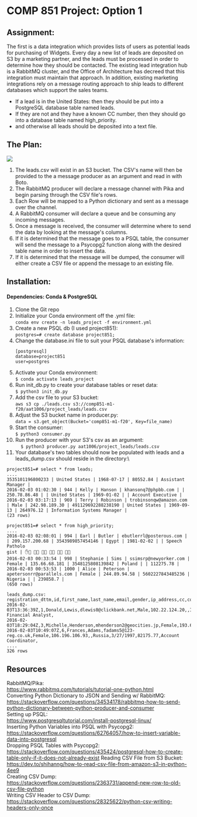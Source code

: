 # COMP 851 Project: Option 1
## Assignment:
The first is a data integration which provides lists of users as potential leads for purchasing of Widgets. Every day a new list of leads are deposited on S3 by a marketing partner, and the leads must be processed in order to determine how they should be contacted. The existing lead integration hub is a RabbitMQ cluster, and the Office of Architecture has decreed that this integration must maintain that approach. In addition, existing marketing integrations rely on a message routing approach to ship leads to different databases which support the sales teams. 
* If a lead is in the United States: then they should be put into a PostgreSQL database table named leads. 
* If they are not and they have a known CC number, then they should go into a database table named high_priority.
* and otherwise all leads should be deposited into a text file. 

## The Plan:
![](https://i.imgur.com/gsql6QH.png)
1. The leads.csv will exist in an S3 bucket. The CSV's name will then be provided to the a message producer as an argument and read in with Boto.
2. The RabbitMQ producer will declare a message channel with Pika and begin parsing through the CSV file's rows.
3. Each Row will be mapped to a Python dictionary and sent as a message over the channel.
4. A RabbitMQ consumer will declare a queue and be consuming any incoming messages.
5. Once a message is received, the consumer will determine where to send the data by looking at the message's columns.
6. If it is determined that the message goes to a PSQL table, the consumer will send the message to a 
Psycopg2 function along with the desired table name in order to insert the data.
7. If it is determined that the message will be dumped, the consumer will either create a CSV file or append the message to an existing file.

## Installation:
#### Dependencies: Conda & PostgreSQL
1. Clone the Git repo
2. Initialize your Conda environment off the .yml file:\
```conda env create -n leads_project -f environment.yml```
3. Create a new PSQL db (I used project851):\
```postgres=# create database project851;```
4. Change the database.ini file to suit your PSQL database's information:
	``` 
	[postgresql]
	database=project851
	user=postgres
	```
5. Activate your Conda environment:\
  ``` $ conda activate leads_project ```
6. Run init_db.py to create your database tables or reset data:\
  ```$ python3 init_db.py```
7. Add the csv file to your S3 bucket:\
  ```aws s3 cp ./leads.csv s3://comp851-m1-f20/aat1006/project_leads/leads.csv ```
8. Adjust the S3 bucket name in producer.py:\
  ```data = s3.get_object(Bucket='comp851-m1-f20', Key=file_name)```
9. Start the consumer:\
  ``` $ python3 consumer.py ```
10. Run the producer with your S3's csv as an argument:\
  ```  $ python3 producer.py aat1006/project_leads/leads.csv```
11. Your database's two tables should now be populated with leads and a leads_dump.csv should reside in the directory:\
  ```
project851=# select * from leads;
....
3535101196800233 | United States | 1968-07-17 | 80552.84 | Assistant Manager |  
2016-02-03 01:02:30 | 944 | Kelly | Hanson | khansonq7@phpbb.com | | 250.78.86.48 | | United States | 1969-01-02 | | Account Executive |  
2016-02-03 03:17:13 | 969 | Terry | Robinson | trobinsonqw@amazon.com | Male | 242.98.189.30 | 491129692288238190 | United States | 1969-09-13 | 264976.12 | Information Systems Manager |  
(23 rows) 
```
```
project851=# select * from high_priority;
....
2016-02-03 02:08:01 | 994 | Earl | Butler | ebutlerrl@posterous.com | | 209.157.200.68 | 3543989857454146 | Egypt | 1981-02-02 | | Speech Patholo  
gist | ✋       
2016-02-03 00:33:54 | 998 | Stephanie | Sims | ssimsrp@newyorker.com | Female | 135.66.68.181 | 3548125808139842 | Poland | | 112275.78 |  
2016-02-03 00:53:53 | 1000 | Alice | Peterson | apetersonrr@parallels.com | Female | 244.89.94.58 | 5602227843485236 | Nigeria | | 239858.7 |  
(650 rows)
```
```
leads_dump.csv:
registration_dttm,id,first_name,last_name,email,gender,ip_address,cc,country,birthdate,salary,title,comments
2016-02-03T13:36:39Z,1,Donald,Lewis,dlewis0@clickbank.net,Male,102.22.124.20,,Indonesia,7/9/1972,140249.37,Senior Financial Analyst,
2016-02-03T18:29:04Z,3,Michelle,Henderson,mhenderson2@geocities.jp,Female,193.68.146.150,,France,1/15/1964,236219.26,Teacher,
2016-02-03T10:49:07Z,6,Frances,Adams,fadams5@123-reg.co.uk,Female,106.196.106.93,,Russia,3/27/1997,82175.77,Account Coordinator,
....
326 rows
```
## Resources
RabbitMQ/Pika:\
https://www.rabbitmq.com/tutorials/tutorial-one-python.html \
Converting Python Dictionary to JSON and Sending w/ RabbitMQ: \
https://stackoverflow.com/questions/34534178/rabbitmq-how-to-send-python-dictionary-between-python-producer-and-consumer \
Setting up PSQL:\
https://www.postgresqltutorial.com/install-postgresql-linux/ \
Inserting Python Variables into PSQL with Psycopg2:\
https://stackoverflow.com/questions/62764057/how-to-insert-variable-data-into-postgresql \
Dropping PSQL Tables with Psycopg2:
https://stackoverflow.com/questions/435424/postgresql-how-to-create-table-only-if-it-does-not-already-exist
Reading CSV File from S3 Bucket:\
https://dev.to/shihanng/how-to-read-csv-file-from-amazon-s3-in-python-4ee9 \
Creating CSV Dump:\
https://stackoverflow.com/questions/2363731/append-new-row-to-old-csv-file-python \
Writing CSV Header to CSV Dump:\
https://stackoverflow.com/questions/28325622/python-csv-writing-headers-only-once
